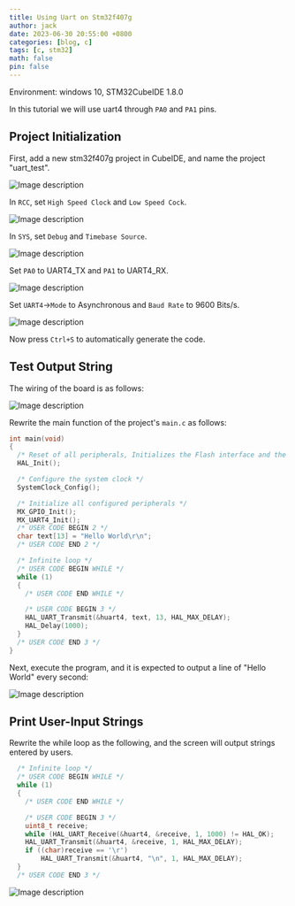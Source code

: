 ```yaml
---
title: Using Uart on Stm32f407g
author: jack
date: 2023-06-30 20:55:00 +0800
categories: [blog, c]
tags: [c, stm32]
math: false
pin: false
---
```


Environment: windows 10, STM32CubeIDE 1.8.0

In this tutorial we will use uart4 through `PA0` and `PA1` pins.

## Project Initialization

First, add a new stm32f407g project in CubeIDE, and name the project "uart_test".

![Image description](https://dev-to-uploads.s3.amazonaws.com/uploads/articles/5u331uol67frne7896e5.png)

In `RCC`, set `High Speed Clock` and `Low Speed Cock`.

![Image description](https://dev-to-uploads.s3.amazonaws.com/uploads/articles/r5w4qmnu1mepewr7sbkg.png)

In `SYS`, set `Debug` and `Timebase Source`.

![Image description](https://dev-to-uploads.s3.amazonaws.com/uploads/articles/n1j6cu76c2hrnggtio9u.png)

Set `PA0` to UART4_TX and `PA1` to UART4_RX.

![Image description](https://dev-to-uploads.s3.amazonaws.com/uploads/articles/ozdgs3l3j3dv0seqqcbv.png)

Set `UART4`->`Mode` to Asynchronous and `Baud Rate` to 9600 Bits/s.

![Image description](https://dev-to-uploads.s3.amazonaws.com/uploads/articles/rhb7cawmpf04aippmuqf.png)

Now press `Ctrl+S` to automatically generate the code.

## Test Output String

The wiring of the board is as follows:

![Image description](https://dev-to-uploads.s3.amazonaws.com/uploads/articles/n0n4aw7awhuktittg0cd.jpg)

Rewrite the main function of the project's `main.c` as follows:

```c
int main(void)
{
  /* Reset of all peripherals, Initializes the Flash interface and the Systick. */
  HAL_Init();

  /* Configure the system clock */
  SystemClock_Config();

  /* Initialize all configured peripherals */
  MX_GPIO_Init();
  MX_UART4_Init();
  /* USER CODE BEGIN 2 */
  char text[13] = "Hello World\r\n";
  /* USER CODE END 2 */

  /* Infinite loop */
  /* USER CODE BEGIN WHILE */
  while (1)
  {
    /* USER CODE END WHILE */

    /* USER CODE BEGIN 3 */
    HAL_UART_Transmit(&huart4, text, 13, HAL_MAX_DELAY);
    HAL_Delay(1000);
  }
  /* USER CODE END 3 */
}
```

Next, execute the program, and it is expected to output a line of "Hello World" every second:

![Image description](https://dev-to-uploads.s3.amazonaws.com/uploads/articles/sy4r265jjq494pnvqgji.png)

## Print User-Input Strings

Rewrite the while loop as the following, and the screen will output strings entered by users.

```c
  /* Infinite loop */
  /* USER CODE BEGIN WHILE */
  while (1)
  {
    /* USER CODE END WHILE */

    /* USER CODE BEGIN 3 */
    uint8_t receive;
    while (HAL_UART_Receive(&huart4, &receive, 1, 1000) != HAL_OK);
    HAL_UART_Transmit(&huart4, &receive, 1, HAL_MAX_DELAY);
    if ((char)receive == '\r')
        HAL_UART_Transmit(&huart4, "\n", 1, HAL_MAX_DELAY);
  }
  /* USER CODE END 3 */
```

![Image description](https://dev-to-uploads.s3.amazonaws.com/uploads/articles/mas4j7bgro23jog48f1c.png)
